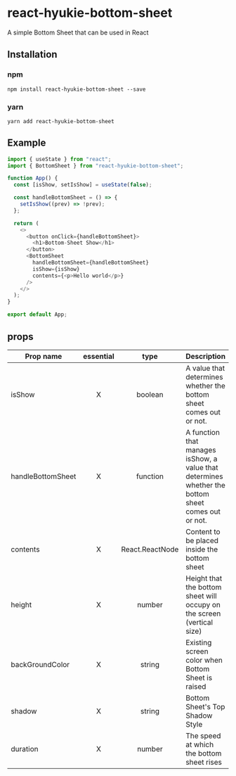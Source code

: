 # react-hyukie-bottom-sheet

A simple Bottom Sheet that can be used in React

## Installation

### npm

```
npm install react-hyukie-bottom-sheet --save
```

### yarn

```
yarn add react-hyukie-bottom-sheet
```

## Example

```typescript
import { useState } from "react";
import { BottomSheet } from "react-hyukie-bottom-sheet";

function App() {
  const [isShow, setIsShow] = useState(false);

  const handleBottomSheet = () => {
    setIsShow((prev) => !prev);
  };

  return (
    <>
      <button onClick={handleBottomSheet}>
        <h1>Bottom-Sheet Show</h1>
      </button>
      <BottomSheet
        handleBottomSheet={handleBottomSheet}
        isShow={isShow}
        contents={<p>Hello world</p>}
      />
    </>
  );
}

export default App;
```

## props

| Prop name         | essential |      type       | Description                                                                                        | Example                                |
| ----------------- | :-------: | :-------------: | -------------------------------------------------------------------------------------------------- | -------------------------------------- |
| isShow            |     X     |     boolean     | A value that determines whether the bottom sheet comes out or not.                                 | `true`                                 |
| handleBottomSheet |     X     |    function     | A function that manages isShow, a value that determines whether the bottom sheet comes out or not. | `setIsShow((prev) => !prev)`           |
| contents          |     X     | React.ReactNode | Content to be placed inside the bottom sheet                                                       | `<p>Hello World</p>`                   |
| height            |     X     |     number      | Height that the bottom sheet will occupy on the screen (vertical size)                             | `350`                                  |
| backGroundColor   |     X     |     string      | Existing screen color when Bottom Sheet is raised                                                  | `gray` `rgba(0, 0, 0, 0.2)` `#fff` ... |
| shadow            |     X     |     string      | Bottom Sheet's Top Shadow Style                                                                    | `0px 0px 5px 0px rgba(0, 0, 0, 0.45)`  |
| duration          |     X     |     number      | The speed at which the bottom sheet rises                                                          | `500`                                  |
